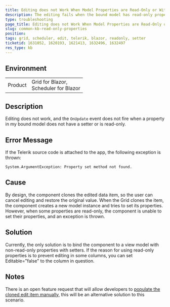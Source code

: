 ```yaml
---
title: Editing does not Work When Model Properties are Read-Only or Without Setters
description: The editing fails when the bound model has read-only properties
type: troubleshooting
page_title: Editing does not Work When Model Properties are Read-Only or Without Setters
slug: common-kb-read-only-properties
position: 
tags: grid, scheduler, edit, telerik, blazor, readonly, setter
ticketid: 1631052, 1620193, 1621413, 1632496, 1632497
res_type: kb
---
```


## Environment
<table>
    <tbody>
        <tr>
            <td>Product</td>
            <td>Grid for Blazor, <br /> Scheduler for Blazor</td>
        </tr>
    </tbody>
</table>


## Description

Editing does not work, and the `OnUpdate` event does not fire when a property in my bound model does not have a setter or is read-only.  

## Error Message

If the Telerik source code is attached to the app, the following exception is thrown: 

````C#.skip-repl
System.ArgumentException: Property set method not found.
````

## Cause

By design, the component clones the edited data item, so the user can cancel editing and restore the original value. When the Grid clones the item, the component creates a new model instance and tries to set its properties. However, when some properties are read-only, the component is unable to set their properties, and an exception is thrown. 

## Solution

Currently, the only solution is to bind the component to a view model with non-read-only properties with setters. If the reason for using read-only properties is to prevent editing in some columns, you can set Editable="false" to the column in question. 

## Notes

There is an open feature request that will allow developers to [populate the cloned edit item manually](https://feedback.telerik.com/blazor/1587593-add-the-ability-to-manually-populate-the-model-properties-when-creating-editing-items), this will be an alternative solution to this scenario.

